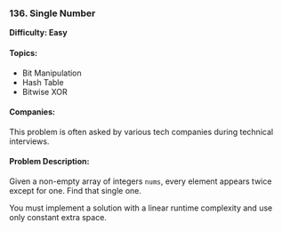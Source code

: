 ### 136. Single Number

**Difficulty: Easy**

#### Topics:

- Bit Manipulation
- Hash Table
- Bitwise XOR

#### Companies:

This problem is often asked by various tech companies during technical interviews.

#### Problem Description:

Given a non-empty array of integers `nums`, every element appears twice except for one. Find that single one.

You must implement a solution with a linear runtime complexity and use only constant extra space.
